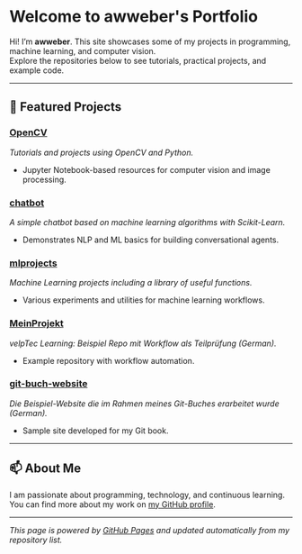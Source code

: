# Welcome to awweber's Portfolio

Hi! I’m **awweber**. This site showcases some of my projects in programming, machine learning, and computer vision.  
Explore the repositories below to see tutorials, practical projects, and example code.

---

## 🚀 Featured Projects

### [OpenCV](https://github.com/awweber/OpenCV)
_Tutorials and projects using OpenCV and Python._
- Jupyter Notebook-based resources for computer vision and image processing.

### [chatbot](https://github.com/awweber/chatbot)
_A simple chatbot based on machine learning algorithms with Scikit-Learn._
- Demonstrates NLP and ML basics for building conversational agents.

### [mlprojects](https://github.com/awweber/mlprojects)
_Machine Learning projects including a library of useful functions._
- Various experiments and utilities for machine learning workflows.

### [MeinProjekt](https://github.com/awweber/MeinProjekt)
_velpTec Learning: Beispiel Repo mit Workflow als Teilprüfung (German)._
- Example repository with workflow automation.

### [git-buch-website](https://github.com/awweber/git-buch-website)
_Die Beispiel-Website die im Rahmen meines Git-Buches erarbeitet wurde (German)._
- Sample site developed for my Git book.

---

## 📫 About Me

I am passionate about programming, technology, and continuous learning.  
You can find more about my work on [my GitHub profile](https://github.com/awweber).

---

_This page is powered by [GitHub Pages](https://pages.github.com/) and updated automatically from my repository list._
